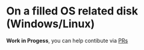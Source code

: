 # On a filled OS related disk (Windows/Linux)

**Work in Progess**, you can help contibute via [PRs](https://github.com/dortania/OpenCore-Multiboot/pulls)
